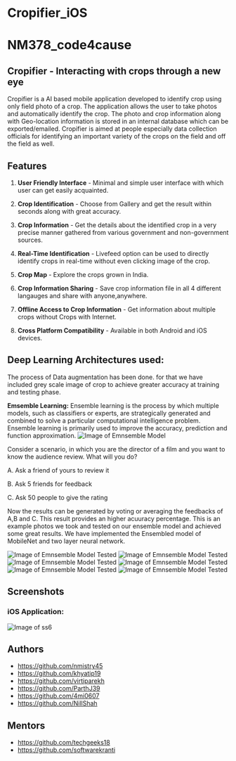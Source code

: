 # Cropifier_iOS

# NM378_code4cause
## Cropifier - Interacting with crops through a new eye
Cropifier is a AI based mobile application developed to identify crop using only field photo of a crop. The application allows the user to take photos and automatically identify the crop. The photo and crop information along with Geo-location information is stored in an internal database which can be exported/emailed. Cropifier is aimed at people especially data collection officials for identifying an important variety of the crops on the field and off the field as well. 

## **Features**

1. **User Friendly Interface** - Minimal and simple user interface with which user can get easily acquainted.

2. **Crop Identification** - Choose from Gallery and get the result within seconds along with great accuracy.

3. **Crop Information** - Get the details about the identified crop in  a very precise manner gathered from various government and non-government sources.

4. **Real-Time Identification** - Livefeed option can be used to directly identify crops in real-time without even clicking image of the crop.

5. **Crop Map** - Explore the crops grown in India. 

6. **Crop Information Sharing** - Save crop information file in all 4 different langauges and share with anyone,anywhere.

7. **Offline Access to Crop Information** - Get information about multiple crops without Crops with Internet.

8. **Cross Platform Compatibility** - Available in both Android and iOS devices.

## **Deep Learning Architectures used:**
The process of Data augmentation has been done. for that we have included grey scale image of crop to achieve greater accuracy at training and testing phase.

**Emsemble Learning:** Ensemble learning is the process by which multiple models, such as classifiers or experts, are strategically generated and combined to solve a particular computational intelligence problem. Ensemble learning is primarily used to improve the accuracy, prediction and function approximation.
![Image of Emnsemble Model](https://github.com/nishit-mistry/NM378_code4cause/blob/master/cropifier_flutterScreenshots/photo_ensemble_model.png) 

Consider a scenario, in which you are the director of a film and you want to know the audience review. What will you do?

A. Ask a friend of yours to review it

B. Ask 5 friends for feedback

C. Ask 50 people to give the rating

Now the results can be generated by voting or averaging the feedbacks of A,B and C. This result provides an higher acuuracy percentage. This is an example photos we took and tested on our ensemble model and achieved some great results. We have implemented the Ensembled model of MobileNet and two layer neural network.

![Image of Emnsemble Model Tested](https://github.com/nishit-mistry/NM378_code4cause/blob/master/cropifier_flutter/Screenshots/Identify1.png)
![Image of Emnsemble Model Tested](https://github.com/nishit-mistry/NM378_code4cause/blob/master/cropifier_flutter/Screenshots/Identify2.png)
![Image of Emnsemble Model Tested](https://github.com/nishit-mistry/NM378_code4cause/blob/master/cropifier_flutter/Screenshots/Identify3.png)
![Image of Emnsemble Model Tested](https://github.com/nishit-mistry/NM378_code4cause/blob/master/cropifier_flutter/Screenshots/Identify4.png) 
![Image of Emnsemble Model Tested](https://github.com/nishit-mistry/NM378_code4cause/blob/master/cropifier_flutter/Screenshots/Identify5.png)
![Image of Emnsemble Model Tested](https://github.com/nishit-mistry/NM378_code4cause/blob/master/cropifier_flutter/Screenshots/Identify6.png)


## **Screenshots**

### **iOS Application:**
![Image of ss6](https://github.com/nishit-mistry/NM378_code4cause/blob/master/Screenshots/collage5.png)

## **Authors**
- https://github.com/nmistry45
- https://github.com/khyatip19
- https://github.com/virtiparekh
- https://github.com/ParthJ39
- https://github.com/4mi0607
- https://github.com/NillShah 

## **Mentors**
- https://github.com/techgeeks18
- https://github.com/softwarekranti